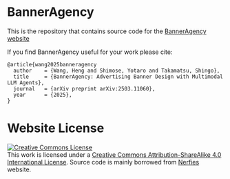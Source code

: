 # BannerAgency

This is the repository that contains source code for the [BannerAgency website](https://banneragency.github.io)

If you find BannerAgency useful for your work please cite:
```
@article{wang2025banneragency
  author    = {Wang, Heng and Shimose, Yotaro and Takamatsu, Shingo},
  title     = {BannerAgency: Advertising Banner Design with Multimodal LLM Agents},
  journal   = {arXiv preprint arXiv:2503.11060},
  year      = {2025},
}
```

# Website License
<a rel="license" href="http://creativecommons.org/licenses/by-sa/4.0/"><img alt="Creative Commons License" style="border-width:0" src="https://i.creativecommons.org/l/by-sa/4.0/88x31.png" /></a><br />This work is licensed under a <a rel="license" href="http://creativecommons.org/licenses/by-sa/4.0/">Creative Commons Attribution-ShareAlike 4.0 International License</a>.
Source code is mainly borrowed from <a
            href="https://github.com/nerfies/nerfies.github.io">Nerfies</a> website.
